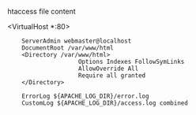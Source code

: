 htaccess file content 

<VirtualHost *:80>

        ServerAdmin webmaster@localhost
        DocumentRoot /var/www/html
        <Directory /var/www/html>
                        Options Indexes FollowSymLinks
                        AllowOverride All
                        Require all granted
        </Directory>

        ErrorLog ${APACHE_LOG_DIR}/error.log
        CustomLog ${APACHE_LOG_DIR}/access.log combined

</VirtualHost>
